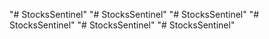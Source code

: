 "# StocksSentinel" 
"# StocksSentinel" 
"# StocksSentinel" 
"# StocksSentinel" 
"# StocksSentinel" 
"# StocksSentinel" 
